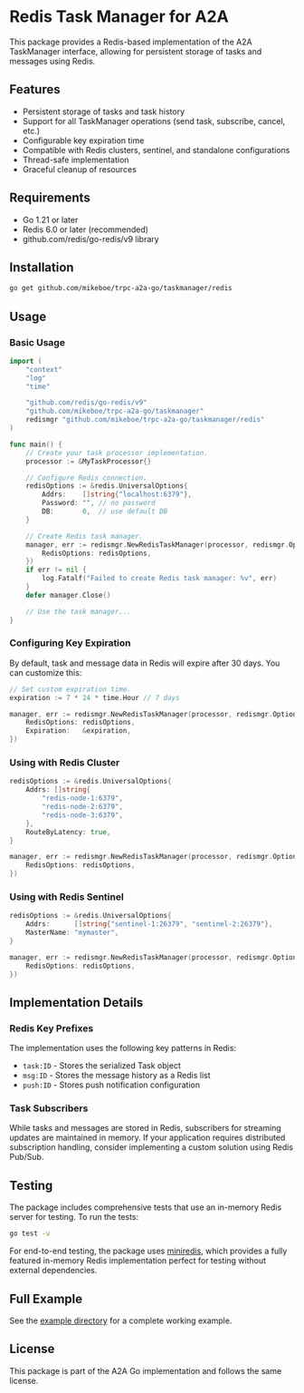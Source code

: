 # Redis Task Manager for A2A

This package provides a Redis-based implementation of the A2A TaskManager interface, allowing for persistent storage of tasks and messages using Redis.

## Features

- Persistent storage of tasks and task history
- Support for all TaskManager operations (send task, subscribe, cancel, etc.)
- Configurable key expiration time
- Compatible with Redis clusters, sentinel, and standalone configurations
- Thread-safe implementation
- Graceful cleanup of resources

## Requirements

- Go 1.21 or later
- Redis 6.0 or later (recommended)
- github.com/redis/go-redis/v9 library

## Installation

```bash
go get github.com/mikeboe/trpc-a2a-go/taskmanager/redis
```

## Usage

### Basic Usage

```go
import (
    "context"
    "log"
    "time"

    "github.com/redis/go-redis/v9"
    "github.com/mikeboe/trpc-a2a-go/taskmanager"
    redismgr "github.com/mikeboe/trpc-a2a-go/taskmanager/redis"
)

func main() {
    // Create your task processor implementation.
    processor := &MyTaskProcessor{}

    // Configure Redis connection.
    redisOptions := &redis.UniversalOptions{
        Addrs:    []string{"localhost:6379"},
        Password: "", // no password
        DB:       0,  // use default DB
    }

    // Create Redis task manager.
    manager, err := redismgr.NewRedisTaskManager(processor, redismgr.Options{
        RedisOptions: redisOptions,
    })
    if err != nil {
        log.Fatalf("Failed to create Redis task manager: %v", err)
    }
    defer manager.Close()

    // Use the task manager...
}
```

### Configuring Key Expiration

By default, task and message data in Redis will expire after 30 days. You can customize this:

```go
// Set custom expiration time.
expiration := 7 * 24 * time.Hour // 7 days

manager, err := redismgr.NewRedisTaskManager(processor, redismgr.Options{
    RedisOptions: redisOptions,
    Expiration:   &expiration,
})
```

### Using with Redis Cluster

```go
redisOptions := &redis.UniversalOptions{
    Addrs: []string{
        "redis-node-1:6379",
        "redis-node-2:6379",
        "redis-node-3:6379",
    },
    RouteByLatency: true,
}

manager, err := redismgr.NewRedisTaskManager(processor, redismgr.Options{
    RedisOptions: redisOptions,
})
```

### Using with Redis Sentinel

```go
redisOptions := &redis.UniversalOptions{
    Addrs:      []string{"sentinel-1:26379", "sentinel-2:26379"},
    MasterName: "mymaster",
}

manager, err := redismgr.NewRedisTaskManager(processor, redismgr.Options{
    RedisOptions: redisOptions,
})
```

## Implementation Details

### Redis Key Prefixes

The implementation uses the following key patterns in Redis:

- `task:ID` - Stores the serialized Task object
- `msg:ID` - Stores the message history as a Redis list
- `push:ID` - Stores push notification configuration

### Task Subscribers

While tasks and messages are stored in Redis, subscribers for streaming updates are maintained in memory. If your application requires distributed subscription handling, consider implementing a custom solution using Redis Pub/Sub.

## Testing

The package includes comprehensive tests that use an in-memory Redis server for testing. To run the tests:

```bash
go test -v
```

For end-to-end testing, the package uses [miniredis](https://github.com/alicebob/miniredis), which provides a fully featured in-memory Redis implementation perfect for testing without external dependencies.

## Full Example

See the [example directory](./example) for a complete working example.

## License

This package is part of the A2A Go implementation and follows the same license.
